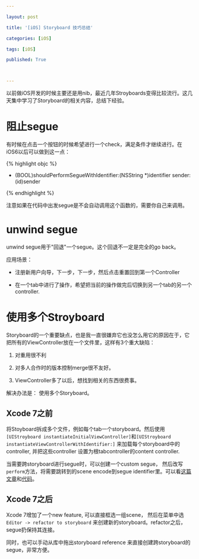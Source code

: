 ```yaml
---

layout: post

title: '[iOS] Storyboard 技巧总结'

categories: [iOS]

tags: [iOS]

published: True



---
```




以前做iOS开发的时候主要还是用nib，最近几年Stroyboards变得比较流行。这几天集中学习了Storyboard的相关内容，总结下经验。



# 阻止segue

有时候在点击一个按钮的时候希望进行一个check，满足条件才继续进行。在iOS6以后可以做到这一点：

{% highlight objc %}

- (BOOL)shouldPerformSegueWithIdentifier:(NSString *)identifier sender:(id)sender

{% endhighlight %}

注意如果在代码中出发segue是不会自动调用这个函数的，需要你自己来调用。



# unwind segue

unwind segue用于"回退"一个segue。这个回退不一定是完全的go back。

应用场景：



- 注册新用户向导，下一步，下一步，然后点击重置回到第一个Controller

- 在一个tab中进行了操作，希望把当前的操作做完后切换到另一个tab的另一个controller.





# 使用多个Stroyboard

Storyboard的一个重要缺点，也是我一直很嫌弃它也没怎么用它的原因在于，它把所有的ViewController放在一个文件里，这样有3个重大缺陷：



1. 对重用很不利

2. 对多人合作时的版本控制merge很不友好。

3. ViewController多了以后，想找到相关的东西很费事。



解决办法是： 使用多个Storyboard。



## Xcode 7之前

将Stoyboard拆成多个文件，例如每个tab一个storyboard。然后使用`[UIStroyboard instantiateInitialViewController]`和`[UIStroyboard instantiateViewControllerWithIdentifier:]` 来加载每个storyboard中的controller, 并把这些controller 设置为根tabcontroller的content controller.



当需要跨storyboard进行segue时，可以创建一个custom segue， 然后改写`perform`方法，将需要跳转到的scene encode到segue identifier里。可以看[这篇文章](http://spin.atomicobject.com/2014/03/06/multiple-ios-storyboards/)和[代码](https://github.com/qblu/LinkedStoryboardSegue)。



## Xcode 7之后

Xcode 7增加了一个new feature, 可以直接框选一组scene， 然后在菜单中选`Editor -> refactor to storyboard` 来创建新的storyboard。refactor之后，segue扔保持其连接。



同时，也可以手动从库中拖出storyboard reference 来直接创建跨storyboard的segue，非常方便。








